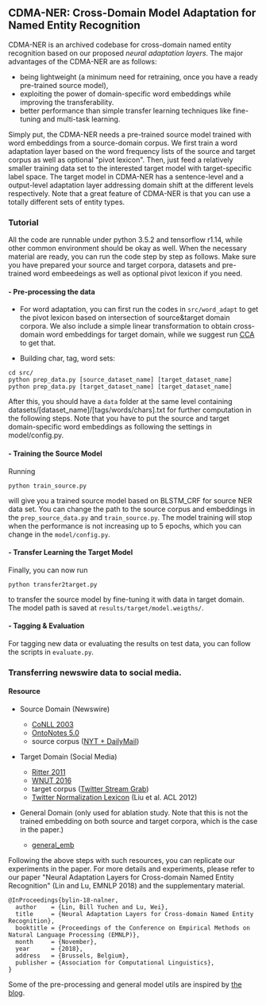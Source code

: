 ## CDMA-NER: Cross-Domain Model Adaptation for Named Entity Recognition 
CDMA-NER is an archived codebase for cross-domain named entity recognition based on our proposed *neural adaptation layers*. 
The major advantages of the CDMA-NER are as follows: 
- being lightweight (a minimum need for retraining, once you have a ready pre-trained source model), 
- exploiting the power of domain-specific word embeddings while improving the transferability.
- better performance than simple transfer learning techniques like fine-tuning and multi-task learning. 

Simply put, the CDMA-NER needs a pre-trained source model trained with word embeddings from a source-domain corpus. 
We first train a word adaptation layer based on the word frequency lists of the source and  target corpus as well as optional "pivot lexicon". 
Then, just feed a relatively smaller training data set to the interested target model with target-specific label space.
The target model in CDMA-NER has a sentence-level and a output-level adaptation layer addressing domain shift at the different levels respectively.
Note that a great feature of CDMA-NER is that you can use a totally different sets of entity types.



### Tutorial

All the code are runnable under python 3.5.2 and tensorflow r1.14, while other common environment should be okay as well. When the necessary material are ready, you can run the code step by step as follows. Make sure you have prepared your source and target corpora, datasets and pre-trained word embeedeings as well as optional pivot lexicon if you need.

#### - Pre-processing the data 

- For word adaptation, you can first run the codes in `src/word_adapt` to get the pivot lexicon based on intersection of source&target domain corpora. We also include a simple linear transformation to obtain cross-domain word embeddings for target domain, while we suggest run [CCA](https://github.com/mfaruqui/crosslingual-cca) to get that. 

- Building char, tag, word sets: 

```
cd src/
python prep_data.py [source_dataset_name] [target_dataset_name]
python prep_data.py [target_dataset_name] [target_dataset_name]
```

After this, you should have a `data` folder at the same level containing datasets/[dataset_name]/[tags/words/chars].txt for further computation in the following steps. Note that you have to put the source and target domain-specific word embeddings as following the settings in model/config.py.

#### - Training the Source Model
Running
```
python train_source.py
``` 
will give you a trained source model based on BLSTM_CRF for source NER data set. You can change the path to the source corpus and embeddings in the `prep_source_data.py` and `train_source.py`. The model training will stop when the performance is not increasing up to 5 epochs, which you can change in the `model/config.py`. 

#### - Transfer Learning the Target Model
Finally, you can now run
 ```
 python transfer2target.py
 ``` 
to transfer the source model by fine-tuning it with data in target domain. The model path is saved at ``results/target/model.weigths/``. 


#### - Tagging & Evaluation 

For tagging new data or evaluating the results on test data, you can follow the scripts in ``evaluate.py``. 


 

### Transferring newswire data to social media.

#### Resource 
- Source Domain (Newswire)
    - [CoNLL 2003](https://github.com/synalp/NER/tree/master/corpus/CoNLL-2003)
    - [OntoNotes 5.0](https://catalog.ldc.upenn.edu/LDC2013T19)
    - source corpus ([NYT + DailyMail](#))
    
- Target Domain (Social Media)
    - [Ritter 2011](https://github.com/aritter/twitter_nlp/blob/master/data/annotated/ner.txt)
    - [WNUT 2016](https://github.com/aritter/twitter_nlp/tree/master/data/annotated/wnut16)
    - target corpus ([Twitter Stream Grab](https://archive.org/details/twitterstream)) 
    - [Twitter Normalization Lexicon](http://www.hlt.utdallas.edu/~yangl/data/Text_Norm_Data_Release_Fei_Liu/) (Liu et al. ACL 2012)
        
- General Domain (only used for ablation study. Note that this is not the trained embedding on both source and target corpora, which is the case in the paper.)
    - [general_emb](https://nlp.stanford.edu/projects/glove/) 
    

Following the above steps with such resources, you can replicate our experiments in the paper. 
For more details and experiments, please refer to our paper "Neural Adaptation Layers for Cross-domain Named Entity Recognition" (Lin and Lu, EMNLP 2018) and the supplementary material. 
```
@InProceedings{bylin-18-nalner,
  author    = {Lin, Bill Yuchen and Lu, Wei},
  title     = {Neural Adaptation Layers for Cross-domain Named Entity Recognition},
  booktitle = {Proceedings of the Conference on Empirical Methods on Natural Language Processing (EMNLP)},
  month     = {November},
  year      = {2018},
  address   = {Brussels, Belgium},
  publisher = {Association for Computational Linguistics},
}
``` 

Some of the pre-processing and general model utils are inspired by [the blog](https://guillaumegenthial.github.io/sequence-tagging-with-tensorflow.html). 
